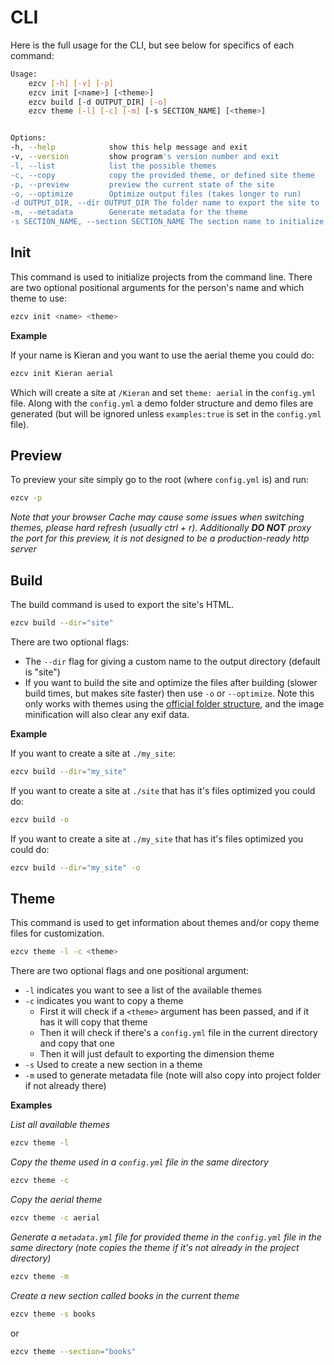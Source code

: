 # CLI

Here is the full usage for the CLI, but see below for specifics of each command:

```bash
Usage:
    ezcv [-h] [-v] [-p]
    ezcv init [<name>] [<theme>]
    ezcv build [-d OUTPUT_DIR] [-o]
    ezcv theme [-l] [-c] [-m] [-s SECTION_NAME] [<theme>]


Options:
-h, --help            show this help message and exit
-v, --version         show program's version number and exit
-l, --list            list the possible themes
-c, --copy            copy the provided theme, or defined site theme
-p, --preview         preview the current state of the site
-o, --optimize        Optimize output files (takes longer to run)
-d OUTPUT_DIR, --dir OUTPUT_DIR The folder name to export the site to
-m, --metadata        Generate metadata for the theme
-s SECTION_NAME, --section SECTION_NAME The section name to initialize
```

## Init

This command is used to initialize projects from the command line. There are two optional positional arguments for the person's name and which theme to use:

```bash
ezcv init <name> <theme>
```

**Example**

If your name is Kieran and you want to use the aerial theme you could do:

```bash
ezcv init Kieran aerial
```

Which will create a site at ```/Kieran``` and set ```theme: aerial``` in the ```config.yml``` file. Along with the ```config.yml``` a demo folder structure and demo files are generated (but will be ignored unless ```examples:true``` is set in the ```config.yml``` file).

## Preview

To preview your site simply go to the root (where ```config.yml``` is) and run:

```bash
ezcv -p
```

*Note that your browser Cache may cause some issues when switching themes, please hard refresh (usually ctrl + r). Additionally **DO NOT** proxy the port for this preview, it is not designed to be a production-ready http server*

## Build

The build command is used to export the site's HTML. 

```bash
ezcv build --dir="site"
```

There are two optional flags:

- The ```--dir``` flag for giving a custom name to the output directory (default is "site")
- If you want to build the site and optimize the files after building (slower build times, but makes site faster) then use ``-o`` or ``--optimize``. Note this only works with themes using the [official folder structure](https://ezcv.readthedocs.io/en/latest/theme-development/#folder-layout), and the image minification will also clear any exif data.

**Example**

If you want to create a site at ```./my_site```:

```bash
ezcv build --dir="my_site"
```

If you want to create a site at ```./site``` that has it's files optimized you could do:

```bash
ezcv build -o
```

If you want to create a site at ```./my_site``` that has it's files optimized you could do:
```bash
ezcv build --dir="my_site" -o
```

## Theme

This command is used to get information about themes and/or copy theme files for customization.

```bash
ezcv theme -l -c <theme>
```

There are two optional flags and one positional argument:

- ```-l``` indicates you want to see a list of the available themes
- ```-c``` indicates you want to copy a theme
  - First it will check if a ```<theme>``` argument has been passed, and if it has it will copy that theme
  - Then it will check if there's a ```config.yml``` file in the current directory and copy that one
  - Then it will just default to exporting the dimension theme
- ```-s``` Used to create a new section in a theme
- ```-m``` used to generate metadata file (note will also copy into project folder if not already there)


**Examples**

*List all available themes*

```bash
ezcv theme -l
```

*Copy the theme used in a ```config.yml``` file in the same directory*

```bash
ezcv theme -c
```

*Copy the aerial theme*

```bash
ezcv theme -c aerial
```

*Generate a `metadata.yml` file for provided theme in the ```config.yml``` file in the same directory (note copies the theme if it's not already in the project directory)*

```bash
ezcv theme -m
```

*Create a new section called books in the current theme*

```bash
ezcv theme -s books
```

or

```bash
ezcv theme --section="books"
```